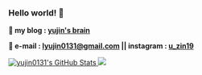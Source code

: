 ### Hello world! 👋
 
 **🌱 my blog : [yujin's brain](https://ddukbaegi.tistory.com)**
 
 **💬 e-mail : lyujin0131@gmail.com  || instagram : [u_zin19](https://www.instagram.com/u_zin19)**
<p align="">

<a href="https://github.com/yujin0131/yujin0131">
  <img src="https://github-readme-stats.vercel.app/api?username=yujin0131&show_icons=true&line_height=40&count_private=true&hide=contribs" alt="yujin0131's GitHub Stats" />
</a>
<a href="https://github.com/yujin0131/yujin0131">
  <img src="https://github-readme-stats.vercel.app/api/top-langs/?username=yujin0131&hide=html" />
</a>
</p>

<!--
**yujin0131/yujin0131** is a ✨ _special_ ✨ repository because its `README.md` (this file) appears on your GitHub profile.

Here are some ideas to get you started:

- 🔭 I’m currently working on ...
- 🌱 I’m currently learning ...
- 👯 I’m looking to collaborate on ...
- 🤔 I’m looking for help with ...
- 💬 Ask me about ...
- 📫 How to reach me: ...
- 😄 Pronouns: ...
- ⚡ Fun fact: ...
-->
